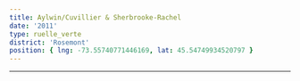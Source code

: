 ```yaml
---
title: Aylwin/Cuvillier & Sherbrooke-Rachel
date: '2011'
type: ruelle_verte
district: 'Rosemont'
position: { lng: -73.55740771446169, lat: 45.54749934520797 }
---
```

---